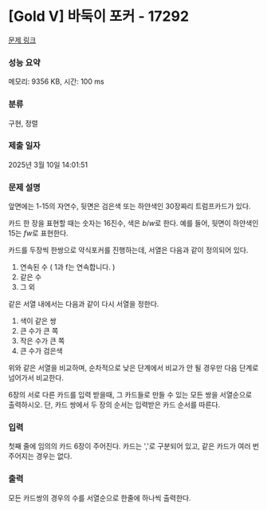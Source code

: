 # [Gold V] 바둑이 포커 - 17292 

[문제 링크](https://www.acmicpc.net/problem/17292) 

### 성능 요약

메모리: 9356 KB, 시간: 100 ms

### 분류

구현, 정렬

### 제출 일자

2025년 3월 10일 14:01:51

### 문제 설명

<p>앞면에는 1-15의 자연수, 뒷면은 검은색 또는 하얀색인 30장짜리 트럼프카드가 있다.</p>

<p>카드 한 장을 표현할 때는 숫자는 16진수, 색은<em> b</em>/<em>w</em>로 한다. 예를 들어, 뒷면이 하얀색인 15는 <em>fw</em>로 표현한다.</p>

<p>카드를 두장씩 한쌍으로 약식포커를 진행하는데, 서열은 다음과 같이 정의되어 있다.</p>

<ol>
	<li>연속된 수 ( 1과 f는 연속합니다. )</li>
	<li>같은 수</li>
	<li>그 외</li>
</ol>

<p>같은 서열 내에서는 다음과 같이 다시 서열을 정한다.</p>

<ol>
	<li>색이 같은 쌍</li>
	<li>큰 수가 큰 쪽</li>
	<li>작은 수가 큰 쪽</li>
	<li>큰 수가 검은색</li>
</ol>

<p>위와 같은 서열을 비교하며, 순차적으로 낮은 단계에서 비교가 안 될 경우만 다음 단계로 넘어가서 비교한다.</p>

<p>6장의 서로 다른 카드를 입력 받을때, 그 카드들로 만들 수 있는 모든 쌍을 서열순으로 출력하시오. 단, 카드 쌍에서 두 장의 순서는 입력받은 카드 순서를 따른다.</p>

### 입력 

 <p>첫째 줄에 임의의 카드 6장이 주어진다.  카드는 ','로 구분되어 있고, 같은 카드가 여러 번 주어지는 경우는 없다.</p>

### 출력 

 <p>모든 카드쌍의 경우의 수를 서열순으로 한줄에 하나씩 출력한다.</p>

